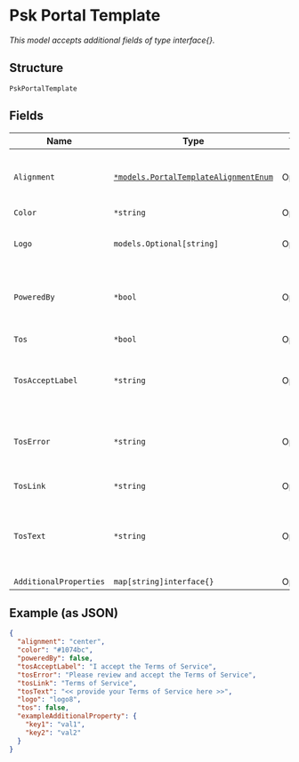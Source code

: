 
# Psk Portal Template

*This model accepts additional fields of type interface{}.*

## Structure

`PskPortalTemplate`

## Fields

| Name | Type | Tags | Description |
|  --- | --- | --- | --- |
| `Alignment` | [`*models.PortalTemplateAlignmentEnum`](../../doc/models/portal-template-alignment-enum.md) | Optional | defines alignment on portal. enum: `center`, `left`, `right`<br><br>**Default**: `"center"` |
| `Color` | `*string` | Optional | **Default**: `"#1074bc"` |
| `Logo` | `models.Optional[string]` | Optional | Custom logo with "data:image/png;base64," format.  default null, uses Juniper Mist Logo |
| `PoweredBy` | `*bool` | Optional | Whether to hide "Powered by Juniper Mist" and email footers<br><br>**Default**: `false` |
| `Tos` | `*bool` | Optional | Whether to show Terms of Service |
| `TosAcceptLabel` | `*string` | Optional | Terms of Service accept button label<br><br>**Default**: `"I accept the Terms of Service"` |
| `TosError` | `*string` | Optional | Terror message for not accepting tos<br><br>**Default**: `"Please review and accept the Terms of Service"` |
| `TosLink` | `*string` | Optional | **Default**: `"Terms of Service"` |
| `TosText` | `*string` | Optional | terms and service text displayed in footer if tos is enabled<br><br>**Default**: `"<< provide your Terms of Service here >>"` |
| `AdditionalProperties` | `map[string]interface{}` | Optional | - |

## Example (as JSON)

```json
{
  "alignment": "center",
  "color": "#1074bc",
  "poweredBy": false,
  "tosAcceptLabel": "I accept the Terms of Service",
  "tosError": "Please review and accept the Terms of Service",
  "tosLink": "Terms of Service",
  "tosText": "<< provide your Terms of Service here >>",
  "logo": "logo8",
  "tos": false,
  "exampleAdditionalProperty": {
    "key1": "val1",
    "key2": "val2"
  }
}
```

